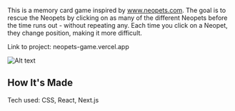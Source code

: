This is a memory card game inspired by www.neopets.com. The goal is to rescue the Neopets by clicking on as many of the different Neopets before the time runs out - without repeating any. Each time you click on a Neopet, they change position, making it more difficult.

Link to project: neopets-game.vercel.app

![Alt text](/public/screenshot.png "Optional title")

## How It's Made

Tech used: CSS, React, Next.js
